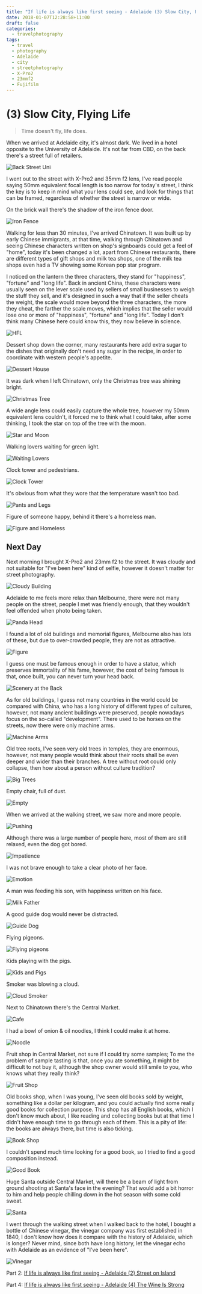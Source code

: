```yaml
---
title: "If life is always like first seeing - Adelaide (3) Slow City, Flying Life"
date: 2018-01-07T12:28:58+11:00
draft: false
categories:
  - travelphotography
tags:
  - travel
  - photography
  - Adelaide
  - city
  - streetphotography
  - X-Pro2
  - 23mmf2
  - Fujifilm
---
```

# (3) Slow City, Flying Life

> Time doesn't fly, life does.

When we arrived at Adelaide city, it's almost dark. We lived in a hotel opposite to the University of Adelaide. It's not far from CBD, on the back there's a street full of retailers.

![Back Street Uni][city-1]

I went out to the street with X-Pro2 and 35mm f2 lens, I've read people saying 50mm equivalent focal length is too narrow for today's street, I think the key is to keep in mind what your lens could see, and look for things that can be framed, regardless of whether the street is narrow or wide.

On the brick wall there's the shadow of the iron fence door.

![Iron Fence][city-2]

Walking for less than 30 minutes, I've arrived Chinatown. It was built up by early Chinese immigrants, at that time, walking through Chinatown and seeing Chinese characters written on shop's signboards could get a feel of "home", today it's been changed a lot, apart from Chinese restaurants, there are different types of gift shops and milk tea shops, one of the milk tea shops even had a TV showing some Korean pop star program.

I noticed on the lantern the three characters, they stand for "happiness", "fortune" and "long life". Back in ancient China, these characters were usually seen on the lever scale used by sellers of small businesses to weigh the stuff they sell, and it's designed in such a way that if the seller cheats the weight, the scale would move beyond the three characters, the more they cheat, the farther the scale moves, which implies that the seller would lose one or more of "happiness", "fortune" and "long life". Today I don't think many Chinese here could know this, they now believe in science.

![HFL][city-3]

Dessert shop down the corner, many restaurants here add extra sugar to the dishes that originally don't need any sugar in the recipe, in order to coordinate with western people's appetite.

![Dessert House][city-4]

It was dark when I left Chinatown, only the Christmas tree was shining bright.

![Christmas Tree][city-5]

A wide angle lens could easily capture the whole tree, however my 50mm equivalent lens couldn't, it forced me to think what I could take, after some thinking, I took the star on top of the tree with the moon.

![Star and Moon][city-6]

Walking lovers waiting for green light.

![Waiting Lovers][city-7]

Clock tower and pedestrians.

![Clock Tower][city-8]

It's obvious from what they wore that the temperature wasn't too bad.

![Pants and Legs][city-9]

Figure of someone happy, behind it there's a homeless man.

![Figure and Homeless][city-10]

## Next Day

Next morning I brought X-Pro2 and 23mm f2 to the street. It was cloudy and not suitable for "I've been here" kind of selfie, however it doesn't matter for street photography.

![Cloudy Building][city-11]

Adelaide to me feels more relax than Melbourne, there were not many people on the street, people I met was friendly enough, that they wouldn't feel offended when photo being taken.

![Panda Head][city-12]

I found a lot of old buildings and memorial figures, Melbourne also has lots of these, but due to over-crowded people, they are not as attractive.

![Figure][city-13]

I guess one must be famous enough in order to have a statue, which preserves immortality of his fame, however, the cost of being famous is that, once built, you can never turn your head back.

![Scenery at the Back][city-14]

As for old buildings, I guess not many countries in the world could be compared with China, who has a long history of different types of cultures, however, not many ancient buildings were preserved, people nowadays focus on the so-called "development". There used to be horses on the streets, now there were only machine arms.

![Machine Arms][city-15]

Old tree roots, I've seen very old trees in temples, they are enormous, however, not many people would think about their roots shall be even deeper and wider than their branches. A tree without root could only collapse, then how about a person without culture tradition?

![Big Trees][city-16]

Empty chair, full of dust.

![Empty][city-17]

When we arrived at the walking street, we saw more and more people.

![Pushing][city-18]

Although there was a large number of people here, most of them are still relaxed, even the dog got bored.

![Impatience][city-19]

I was not brave enough to take a clear photo of her face.

![Emotion][city-20]

A man was feeding his son, with happiness written on his face.

![Milk Father][city-21]

A good guide dog would never be distracted.

![Guide Dog][city-22]

Flying pigeons.

![Flying pigeons][city-23]

Kids playing with the pigs.

![Kids and Pigs][city-24]

Smoker was blowing a cloud.

![Cloud Smoker][city-25]

Next to Chinatown there's the Central Market.

![Cafe][city-26]

I had a bowl of onion & oil noodles, I think I could make it at home.

![Noodle][city-27]

Fruit shop in Central Market, not sure if I could try some samples; To me the problem of sample tasting is that, once you ate something, it might be difficult to not buy it, although the shop owner would still smile to you, who knows what they really think?

![Fruit Shop][city-28]

Old books shop, when I was young, I've seen old books sold by weight, something like a dollar per kilogram, and you could actually find some really good books for collection purpose. This shop has all English books, which I don't know much about, I like reading and collecting books but at that time I didn't have enough time to go through each of them. This is a pity of life: the books are always there, but time is also ticking.

![Book Shop][city-29]

I couldn't spend much time looking for a good book, so I tried to find a good composition instead.

![Good Book][city-30]

Huge Santa outside Central Market, will there be a beam of light from ground shooting at Santa's face in the evening? That would add a bit horror to him and help people chilling down in the hot season with some cold sweat.

![Santa][city-31]

I went through the walking street when I walked back to the hotel, I bought a bottle of Chinese vinegar, the vinegar company was first established in 1840, I don't know how does it compare with the history of Adelaide, which is longer? Never mind, since both have long history, let the vinegar echo with Adelaide as an evidence of "I've been here".

![Vinegar][city-32]

Part 2: [If life is always like first seeing - Adelaide (2) Street on Island](/article/travelphotographysa/streetonisland/)

Part 4: [If life is always like first seeing - Adelaide (4) The Wine Is Strong](/article/travelphotographysa/penfold/)

[city-1]: /photos/travelphotographySA/city-1-anno.jpg
[city-2]: /photos/travelphotographySA/city-2-anno.jpg
[city-3]: /photos/travelphotographySA/city-3-anno.jpg
[city-4]: /photos/travelphotographySA/city-4-anno.jpg
[city-5]: /photos/travelphotographySA/city-5-anno.jpg
[city-6]: /photos/travelphotographySA/city-6-anno.jpg
[city-7]: /photos/travelphotographySA/city-7-anno.jpg
[city-8]: /photos/travelphotographySA/city-8-anno.jpg
[city-9]: /photos/travelphotographySA/city-9-anno.jpg
[city-10]: /photos/travelphotographySA/city-10-anno.jpg
[city-11]: /photos/travelphotographySA/city-11-anno.jpg
[city-12]: /photos/travelphotographySA/city-12-anno.jpg
[city-13]: /photos/travelphotographySA/city-13-anno.jpg
[city-14]: /photos/travelphotographySA/city-14-anno.jpg
[city-15]: /photos/travelphotographySA/city-15-anno.jpg
[city-16]: /photos/travelphotographySA/city-16-anno.jpg
[city-17]: /photos/travelphotographySA/city-17-anno.jpg
[city-18]: /photos/travelphotographySA/city-18-anno.jpg
[city-19]: /photos/travelphotographySA/city-19-anno.jpg
[city-20]: /photos/travelphotographySA/city-20-anno.jpg
[city-21]: /photos/travelphotographySA/city-21-anno.jpg
[city-22]: /photos/travelphotographySA/city-22-anno.jpg
[city-23]: /photos/travelphotographySA/city-23-anno.jpg
[city-24]: /photos/travelphotographySA/city-24-anno.jpg
[city-25]: /photos/travelphotographySA/city-25-anno.jpg
[city-26]: /photos/travelphotographySA/city-26-anno.jpg
[city-27]: /photos/travelphotographySA/city-27-anno.jpg
[city-28]: /photos/travelphotographySA/city-28-anno.jpg
[city-29]: /photos/travelphotographySA/city-29-anno.jpg
[city-30]: /photos/travelphotographySA/city-30-anno.jpg
[city-31]: /photos/travelphotographySA/city-31-anno.jpg
[city-32]: /photos/travelphotographySA/city-32-anno.jpg
